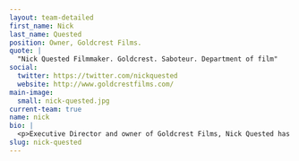 ```yaml
---
layout: team-detailed
first_name: Nick
last_name: Quested
position: Owner, Goldcrest Films.
quote: |
  "Nick Quested Filmmaker. Goldcrest. Saboteur. Department of film"
social:
  twitter: https://twitter.com/nickquested
  website: http://www.goldcrestfilms.com/
main-image:
  small: nick-quested.jpg
current-team: true
name: nick
bio: |
  <p>Executive Director and owner of Goldcrest Films, Nick Quested has built one of the premiere documentary brands in the world, winning two Emmys and getting an Oscar nomination for his work. Nick has served as a producer on over 35 films including Sebastian Junger's The Last Patrol, Korengal, the PGA and twice Emmy nominated Which Way is the Front Line From Here? The Life and Time of Tim Hetherington, and the Oscar nominated Restrepo. Nick's credits also include Stretch and Bobbito: Radio That Changed Lives, Rubble Kings, Pussy Riot: A Punk Prayer, Smash and Grab: The Story of the Pink Panthers, Stolen Seas, The List, Tell Spring Not to Come This Year, and Doin' It In the Park: Pick-Up Basketball, NYC. Prior to focusing his attention on producing, Nick was an award winning director with over 100 music videos and commercials to his credit, working with world renowned artists such as Common, Dr. Dre, Nas, EPMD, Red Man, Guru, Fat Joe, Dru Hill, Mobb Deep, P. Diddy, Master P, Three 6 Mafia, Lil' Romeo, Trick Daddy, Trina, Carl Thomas, T.I., Brandy, Ray J and Shaq, and with brands such as Sprite, And1, Nike, Lexus and Land Rover His most recent project is Hell On Earth, a film for National Geographic Channel about the conflict in Syria and Iraq that is set to air spring of 2017.</p>
slug: nick-quested
---
```






